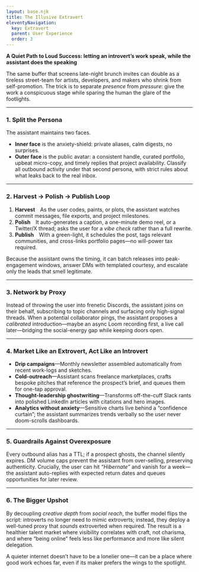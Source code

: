 ```yaml
---
layout: base.njk
title: The Illusive Extravert
eleventyNavigation:
  key: Extravert
  parent: User Experience
  order: 3
---
```


**A Quiet Path to Loud Success: letting an introvert’s work speak, while the assistant does the speaking**

The same buffer that screens late-night brunch invites can double as a tireless street-team for artists, developers, and makers who shrink from self-promotion. The trick is to separate *presence* from *pressure*: give the work a conspicuous stage while sparing the human the glare of the footlights.

---

### 1. Split the Persona

The assistant maintains two faces.

* **Inner face** is the anxiety-shield: private aliases, calm digests, no surprises.
* **Outer face** is the public avatar: a consistent handle, curated portfolio, upbeat micro-copy, and timely replies that project availability. Classify all outbound activity under that second persona, with strict rules about what leaks back to the real inbox.

---

### 2. Harvest → Polish → Publish Loop

1. **Harvest** As the user codes, paints, or plots, the assistant watches commit messages, file exports, and project milestones.
2. **Polish** It auto-generates a caption, a one-minute demo reel, or a Twitter/X thread; asks the user for a *vibe check* rather than a full rewrite.
3. **Publish** With a green-light, it schedules the post, tags relevant communities, and cross-links portfolio pages—no will-power tax required.

Because the assistant owns the timing, it can batch releases into peak-engagement windows, answer DMs with templated courtesy, and escalate only the leads that smell legitimate.

---

### 3. Network by Proxy

Instead of throwing the user into frenetic Discords, the assistant joins on their behalf, subscribing to topic channels and surfacing only high-signal threads. When a potential collaborator pings, the assistant proposes a *calibrated* introduction—maybe an async Loom recording first, a live call later—bridging the social-energy gap while keeping doors open.

---

### 4. Market Like an Extrovert, Act Like an Introvert

* **Drip campaigns**—Monthly newsletter assembled automatically from recent work-logs and sketches.
* **Cold-outreach**—Assistant scans freelance marketplaces, crafts bespoke pitches that reference the prospect’s brief, and queues them for one-tap approval.
* **Thought-leadership ghostwriting**—Transforms off-the-cuff Slack rants into polished LinkedIn articles with citations and hero images.
* **Analytics without anxiety**—Sensitive charts live behind a “confidence curtain”; the assistant summarizes trends verbally so the user never doom-scrolls dashboards.

---

### 5. Guardrails Against Overexposure

Every outbound alias has a TTL; if a prospect ghosts, the channel silently expires. DM volume caps prevent the assistant from over-selling, preserving authenticity. Crucially, the user can hit *“Hibernate”* and vanish for a week—the assistant auto-replies with expected return dates and queues opportunities for later review.

---

### 6. The Bigger Upshot

By decoupling *creative depth* from *social reach*, the buffer model flips the script: introverts no longer need to mimic extroverts; instead, they deploy a well-tuned proxy that *sounds* extroverted when required. The result is a healthier talent market where visibility correlates with craft, not charisma, and where “being online” feels less like performance and more like silent delegation.

A quieter internet doesn’t have to be a lonelier one—it can be a place where good work echoes far, even if its maker prefers the wings to the spotlight.

